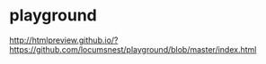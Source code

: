 # playground

http://htmlpreview.github.io/?https://github.com/locumsnest/playground/blob/master/index.html
